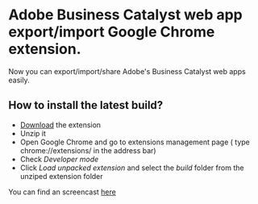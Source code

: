 Adobe Business Catalyst web app export/import Google Chrome extension.
==
Now you can export/import/share Adobe's Business Catalyst web apps easily.

## How to install the latest build?
* [Download](https://github.com/adobe-business-catalyst/web-app-export/archive/master.zip) the extension
* Unzip it
* Open Google Chrome and go to extensions management page ( type chrome://extensions/ in the address bar)
* Check *Developer mode*
* Click *Load unpacked extension* and select the *build* folder from the unziped extension folder

You can find an screencast [here](http://www.screencast.com/t/N2R4lzIr7R)
